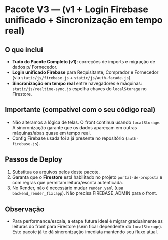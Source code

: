 # Pacote V3 — (v1 + Login Firebase unificado + Sincronização em tempo real)

## O que inclui
- **Tudo do Pacote Completo (v1)**: correções de imports e migração de dados p/ Fornecedor.
- **Login unificado Firebase** para Requisitante, Comprador e Fornecedor (via `static/js/firebase.js` + `static/js/auth-facade.js`).
- **Sincronização em tempo real** entre navegadores e máquinas: `static/js/realtime-sync.js` espelha chaves do `localStorage` no Firestore.

## Importante (compatível com o seu código real)
- Não alteramos a lógica de telas. O front continua usando `localStorage`. A sincronização garante que os dados apareçam em outras máquinas/abas quase em tempo real.
- Config Firebase usada foi a já presente no repositório (`auth-firebase.js`).

## Passos de Deploy
1) Substitua os arquivos pelos deste pacote.
2) Garanta que o **Firestore** está habilitado no projeto `portal-de-proposta` e com regras que permitam leitura/escrita autenticada.
3) No Render, não é necessário mudar `render.yaml` (usa `backend_render_fix:app`). Não precisa FIREBASE_ADMIN para o front.

## Observação
- Para performance/escala, a etapa futura ideal é migrar gradualmente as leituras do front para Firestore (sem ficar dependente do `localStorage`). Este pacote já te dá sincronização imediata mantendo seu fluxo atual.
